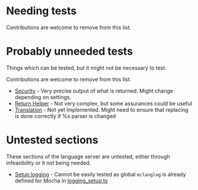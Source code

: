 # Needing tests
Contributions are welcome to remove from this list.

# Probably unneeded tests
Things which can be tested, but it might not be necessary to test.

Contributions are welcome to remove from this list.

 - [Security](../misc_functions/security.ts) - Very precise output of what is returned. Might change depending on settings.
 - [Return Helper](../misc_functions/returnhelper.ts) - Not very complex, but some assurances could be useful
 - [Translation](../misc_functions/translation.ts) - Not yet implemented. Might need to ensure that replacing is done correctly if %s parser is changed

# Untested sections
These sections of the language server are untested, either through infeasibility or it not being needed.

 - [Setup logging](../misc_functions/setup.ts) - Cannot be easily tested as global `mclanglog` is already defined for Mocha in [logging_setup.ts](./logging_setup.ts)
